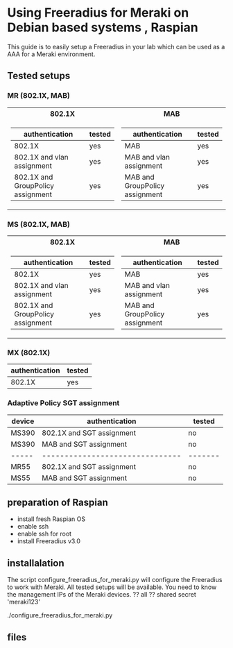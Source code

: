# Using Freeradius for Meraki on Debian based systems , Raspian

This guide is to easily setup a Freeradius in your lab which can be used as a AAA for a Meraki environment.

## Tested setups

### MR (802.1X, MAB)

<table>
<tr><th>802.1X </th><th>MAB</th></tr>
<tr><td>

| authentication                    | tested | 
| --------------------------------  | ------ |
| 802.1X                            | yes | 
| 802.1X and vlan assignment        | yes |
| 802.1X and GroupPolicy assignment | yes |

</td><td>

| authentication                    | tested | 
| --------------------------------  | ------ |
| MAB                               | yes |
| MAB and vlan assignment           | yes |
| MAB and GroupPolicy assignment    | yes |

</td></tr> </table>


### MS (802.1X, MAB)

<table>
<tr><th>802.1X </th><th>MAB</th></tr>
<tr><td>

| authentication                    | tested | 
| --------------------------------  | ------ |
| 802.1X                            | yes | 
| 802.1X and vlan assignment        | yes |
| 802.1X and GroupPolicy assignment | yes |

</td><td>

| authentication                    | tested | 
| --------------------------------  | ------ |
| MAB                               | yes |
| MAB and vlan assignment           | yes |
| MAB and GroupPolicy assignment    | yes |

</td></tr> </table>


### MX  (802.1X)

| authentication      | tested |
| ------------------- | ------ |
| 802.1X              | yes    |


### Adaptive Policy SGT assignment

| device | authentication                  | tested |
| ------ | ------------------------------- | ------ |
| MS390  | 802.1X and SGT assignment       | no     |
| MS390  | MAB  and SGT assignment         | no     |
| -----  | ------------------------------- | -------|
| MR55   | 802.1X and SGT assignment       | no     |
| MS55   | MAB  and SGT assignment         | no     |



## preparation of Raspian
- install fresh Raspian OS
- enable ssh
- enable ssh for root
- install Freeradius v3.0


## installalation
The script configure_freeradius_for_meraki.py will configure the Freeradius to work with Meraki.
All tested setups will be available.
You need to know the management IPs of the Meraki devices. ??   all
?? shared secret 'meraki123'


./configure_freeradius_for_meraki.py

## files 
## 


